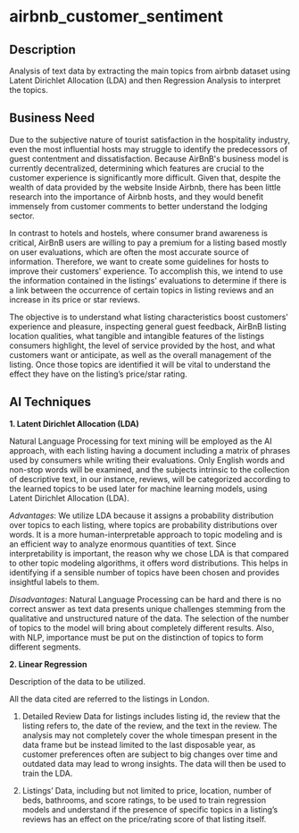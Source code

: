 # airbnb_customer_sentiment

## Description
Analysis of text data by extracting the main topics from airbnb dataset using Latent Dirichlet Allocation (LDA) and then Regression Analysis to interpret the topics.

## Business Need

Due to the subjective nature of tourist satisfaction in the hospitality industry, even the most influential hosts may struggle to identify the predecessors of guest contentment and dissatisfaction. Because AirBnB's business model is currently decentralized, determining which features are crucial to the customer experience is significantly more difficult. Given that, despite the wealth of data provided by the website Inside Airbnb, there has been little research into the importance of Airbnb hosts, and they would benefit immensely from customer comments to better understand the lodging sector.  
  
In contrast to hotels and hostels, where consumer brand awareness is critical, AirBnB users are willing to pay a premium for a listing based mostly on user evaluations, which are often the most accurate source of information. Therefore, we want to create some guidelines for hosts to improve their customers' experience. To accomplish this, we intend to use the information contained in the listings' evaluations to determine if there is a link between the occurrence of certain topics in listing reviews and an increase in its price or star reviews.  
  
The objective is to understand what listing characteristics boost customers’ experience and pleasure, inspecting general guest feedback, AirBnB listing location qualities, what tangible and intangible features of the listings consumers highlight, the level of service provided by the host, and what customers want or anticipate, as well as the overall management of the listing. Once those topics are identified it will be vital to understand the effect they have on the listing’s price/star rating.

## AI Techniques
  
**1. Latent Dirichlet Allocation (LDA)**  
  
Natural Language Processing for text mining will be employed as the AI approach, with each listing having a document including a matrix of phrases used by consumers while writing their evaluations. Only English words and non-stop words will be examined, and the subjects intrinsic to the collection of descriptive text, in our instance, reviews, will be categorized according to the learned topics to be used later for machine learning models, using Latent Dirichlet Allocation (LDA).  
  
_Advantages_: We utilize LDA because it assigns a probability distribution over topics to each listing, where topics are probability distributions over words. It is a more human-interpretable approach to topic modeling and is an efficient way to analyze enormous quantities of text. Since interpretability is important, the reason why we chose LDA is that compared to other topic modeling algorithms, it offers word distributions. This helps in identifying if a sensible number of topics have been chosen and provides insightful labels to them.  
  
_Disadvantages_: Natural Language Processing can be hard and there is no correct answer as text data presents unique challenges stemming from the qualitative and unstructured nature of the data. The selection of the number of topics to the model will bring about completely different results. Also, with NLP, importance must be put on the distinction of topics to form different segments.

**2. Linear Regression**  
  
Description of the data to be utilized.  
  
All the data cited are referred to the listings in London.  

1) Detailed Review Data for listings includes listing id, the review that the listing refers to, the date of the review, and the text in the review. The analysis may not completely cover the whole timespan present in the data frame but be instead limited to the last disposable year, as customer preferences often are subject to big changes over time and outdated data may lead to wrong insights. The data will then be used to train the LDA.  
  
2) Listings’ Data, including but not limited to price, location, number of beds, bathrooms, and score ratings, to be used to train regression models and understand if the presence of specific topics in a listing’s reviews has an effect on the price/rating score of that listing itself.

